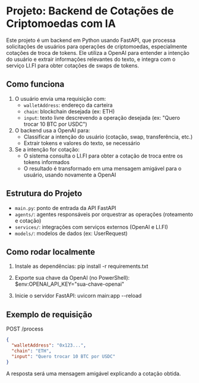 # Projeto: Backend de Cotações de Criptomoedas com IA

Este projeto é um backend em Python usando FastAPI, que processa solicitações de usuários para operações de criptomoedas, especialmente cotações de troca de tokens. Ele utiliza a OpenAI para entender a intenção do usuário e extrair informações relevantes do texto, e integra com o serviço LI.FI para obter cotações de swaps de tokens.

## Como funciona
1. O usuário envia uma requisição com:
   - `walletAddress`: endereço da carteira
   - `chain`: blockchain desejada (ex: ETH)
   - `input`: texto livre descrevendo a operação desejada (ex: "Quero trocar 10 BTC por USDC")
2. O backend usa a OpenAI para:
   - Classificar a intenção do usuário (cotação, swap, transferência, etc.)
   - Extrair tokens e valores do texto, se necessário
3. Se a intenção for cotação:
   - O sistema consulta o LI.FI para obter a cotação de troca entre os tokens informados
   - O resultado é transformado em uma mensagem amigável para o usuário, usando novamente a OpenAI

## Estrutura do Projeto
- `main.py`: ponto de entrada da API FastAPI
- `agents/`: agentes responsáveis por orquestrar as operações (roteamento e cotação)
- `services/`: integrações com serviços externos (OpenAI e LI.FI)
- `models/`: modelos de dados (ex: UserRequest)

## Como rodar localmente
1. Instale as dependências:
    pip install -r requirements.txt

2. Exporte sua chave da OpenAI (no PowerShell):
    $env:OPENAI_API_KEY="sua-chave-openai"

3. Inicie o servidor FastAPI:
    uvicorn main:app --reload

## Exemplo de requisição
POST /process
```json
{
  "walletAddress": "0x123...",
  "chain": "ETH",
  "input": "Quero trocar 10 BTC por USDC"
}
```

A resposta será uma mensagem amigável explicando a cotação obtida.
